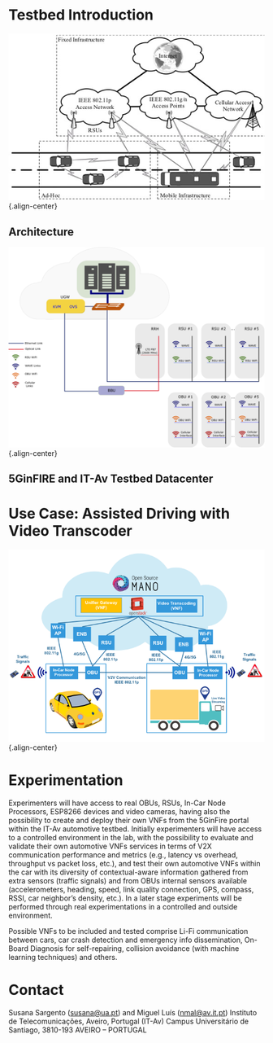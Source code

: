<!-- TITLE: IT-Av Automotive Environment -->
<!-- SUBTITLE: A quick summary of IT-Av Automotive Environment -->

# Testbed Introduction

![Vanet](/uploads/automotive/vanet.jpg "Vanet"){.align-center}

## Architecture

![It Av Testbed V 2](/uploads/automotive/it-av-testbed-v-2.png "It Av Testbed V 2"){.align-center}
## 


## 5GinFIRE and IT-Av Testbed Datacenter

# Use Case: Assisted Driving with Video Transcoder


![Cars 5 Ginfire](/uploads/automotive/cars-5-ginfire.png "Cars 5 Ginfire"){.align-center}

# Experimentation
Experimenters will have access to real OBUs, RSUs, In-Car Node Processors, ESP8266 devices and video cameras, having also the possibility to create and deploy their own VNFs from the 5GinFire portal within the IT-Av automotive testbed. Initially experimenters will have access to a controlled environment in the lab, with the possibility to evaluate and validate their own automotive VNFs services in terms of V2X communication performance and metrics (e.g., latency vs overhead, throughput vs packet loss, etc.), and test their own automotive VNFs within the car with its diversity of contextual-aware information gathered from extra sensors (traffic signals) and from OBUs internal sensors available (accelerometers, heading, speed, link quality connection, GPS, compass, RSSI, car neighbor’s density, etc.). In a later stage experiments will be performed through real experimentations in a controlled and outside environment.

Possible VNFs to be included and tested comprise Li-Fi communication between cars, car crash detection and emergency info dissemination, On-Board Diagnosis for self-repairing, collision avoidance (with machine learning techniques) and others.
# Contact
Susana Sargento (susana@ua.pt) and Miguel Luís (nmal@av.it.pt)
Instituto de Telecomunicações, Aveiro, Portugal (IT-Av)
Campus Universitário de Santiago, 3810-193 AVEIRO – PORTUGAL